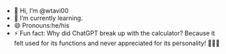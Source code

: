 - 👋 Hi, I’m @wtavi00
- 🌱 I’m currently learning.
- 😄 Pronouns:he/his
- ⚡ Fun fact: Why did ChatGPT break up with the calculator?  Because it felt used for its functions and never appreciated for its personality! 🤖💔😂
<!---
wtavi00/wtavi00 is a ✨ special ✨ repository because its `README.md` (this file) appears on your GitHub profile.
You can click the Preview link to take a look at your changes.
--->
